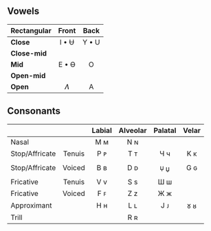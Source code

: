 ## Vowels

| Rectangular   | Front | Back  |
| :---          | :---: | :---: |
| **Close**     | I • Ʉ | Y • U |
| **Close-mid** |       |       |
| **Mid**       | E • Ɵ |   O   |
| **Open-mid**  |       |       |
| **Open**      |  *Ʌ*  |   A   |

## Consonants

|               |        | Labial | Alveolar | Palatal | Velar |
| :---          | :---:  | :---:  | :---:    | :---:   | :---: |
| Nasal         |        |  Ϻ ᴍ   |   N ɴ    |         |       |
| Stop/Affricate| Tenuis |  P ᴘ   |   T ᴛ    |   Ч ч   |  Κ κ  |
| Stop/Affricate| Voiced |  B ʙ   |   D ᴅ    |   🝘 џ   |  G ɢ  |
| Fricative     | Tenuis |  V v   |   S s    |   Ш ш   |       |
| Fricative     | Voiced |  F ꜰ   |   Z z    |   Ж ж   |       |
| Approximant   |        |  H н   |   L ʟ    |   J ᴊ   |  𑄷 ᴕ  |
| Trill         |        |        |   R ʀ    |         |       |
